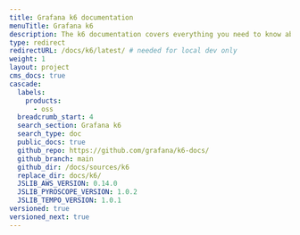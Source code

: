 ```yaml
---
title: Grafana k6 documentation
menuTitle: Grafana k6
description: The k6 documentation covers everything you need to know about k6 OSS, load testing, and performance testing.
type: redirect
redirectURL: /docs/k6/latest/ # needed for local dev only
weight: 1
layout: project
cms_docs: true
cascade:
  labels:
    products:
      - oss
  breadcrumb_start: 4
  search_section: Grafana k6
  search_type: doc
  public_docs: true
  github_repo: https://github.com/grafana/k6-docs/
  github_branch: main
  github_dir: /docs/sources/k6
  replace_dir: docs/k6/
  JSLIB_AWS_VERSION: 0.14.0
  JSLIB_PYROSCOPE_VERSION: 1.0.2
  JSLIB_TEMPO_VERSION: 1.0.1
versioned: true
versioned_next: true
---
```

